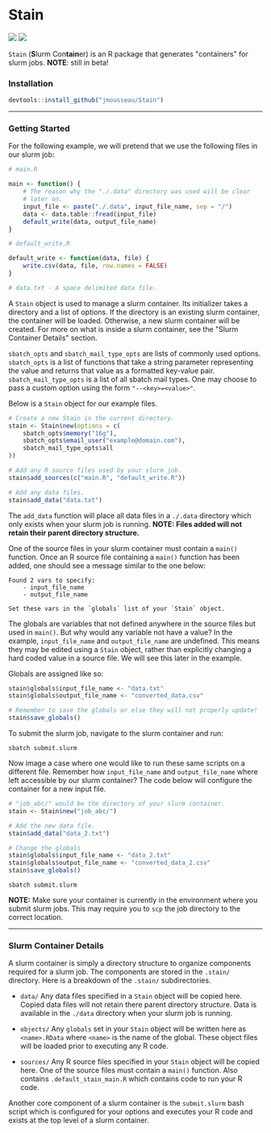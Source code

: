 # Stain

![](https://img.shields.io/badge/release-v0.4.0-red.svg?style=flat)
![](https://img.shields.io/travis/jmousseau/Stain/dev.svg)

`Stain` (**S**lurm Con**tain**er) is an R package that generates "containers"
for slurm jobs. **NOTE**: still in beta!


### Installation

```R
devtools::install_github("jmousseau/Stain")
```

---

### Getting Started

For the following example, we will pretend that we use the following files
in our slurm job:

```R
# main.R

main <- function() {
    # The reason why the "./.data" directory was used will be clear
    # later on.
    input_file <- paste("./.data", input_file_name, sep = "/")
    data <- data.table::fread(input_file)
    default_write(data, output_file_name)
}
```

```R
# default_write.R

default_write <- function(data, file) {
    write.csv(data, file, row.names = FALSE)
}
```

```R
# data.txt - A space delimited data file.
```

A `Stain` object is used to manage a slurm container. Its initializer takes a
directory and a list of options. If the directory is an existing slurm
container, the container will be loaded. Otherwise, a new slurm container
will be created. For more on what is inside a slurm container, see the
"Slurm Container Details" section.

`sbatch_opts` and `sbatch_mail_type_opts` are lists of commonly used options.
`sbatch_opts` is a list of functions that take a string parameter representing
the value and returns that value as a formatted key-value pair.
`sbatch_mail_type_opts` is a list of all sbatch mail types. One may choose to pass a custom option using the form `"--<key>=<value>"`.

Below is a `Stain` object for our example files.

```R
# Create a new Stain in the current directory.
stain <- Stain$new(options = c(
    sbatch_opts$memory("16g"),
    sbatch_opts$email_user("example@domain.com"),
    sbatch_mail_type_opts$all
))

# Add any R source files used by your slurm job.
stain$add_sources(c("main.R", "default_write.R"))

# Add any data files.
stain$add_data("data.txt")
```

The `add_data` function will place all data files in a `./.data` directory which
only exists when your slurm job is running. **NOTE: Files added will not retain
their parent directory structure.**

One of the source files in your slurm container must contain a `main()` function.
Once an R source file containing a `main()` function has been added, one should
see a message similar to the one below:

```
Found 2 vars to specify:
    - input_file_name
    - output_file_name

Set these vars in the `globals` list of your `Stain` object.
```

The globals are variables that not defined anywhere in the source files but
used in `main()`. But why would any variable not have a value? In the example,
`input_file_name` and `output_file_name` are undefined. This means they may be
edited using a `Stain` object, rather than explicitly changing a hard coded
value in a source file. We will see this later in the example.

Globals are assigned like so:
```R
stain$globals$input_file_name <- "data.txt"
stain$globals$output_file_name <- "converted_data.csv"

# Remember to save the globals or else they will not properly update!
stain$save_globals()
```

To submit the slurm job, navigate to the slurm container and run:
```shell
sbatch submit.slurm
```

Now image a case where one would like to run these same scripts on a different
file. Remember how `input_file_name` and `output_file_name` where left
accessible by our slurm container? The code below will configure the container
for a new input file.

```R
# "job_abc/" would be the directory of your slurm container.
stain <- Stain$new("job_abc/")

# Add the new data file.
stain$add_data("data_2.txt")

# Change the globals
stain$globals$input_file_name <- "data_2.txt"
stain$globals$output_file_name <- "converted_data_2.csv"
stain$save_globals()
```
```shell
sbatch submit.slurm
```

**NOTE:** Make sure your container is currently in the environment where you
submit slurm jobs. This may require you to `scp` the job directory to the
correct location.

---

### Slurm Container Details

A slurm container is simply a directory structure to organize components required
for a slurm job. The components are stored in the `.stain/` directory. Here
is a breakdown of the `.stain/` subdirectories.

- `data/` Any data files specified in a `Stain` object will be copied here.
Copied data files will not retain there parent directory structure. Data is
available in the `./data` directory when your slurm job is running.

- `objects/` Any `globals` set in your `Stain` object will be written here as
`<name>.RData` where `<name>` is the name of the global. These object files will
be loaded prior to executing any R code.

- `sources/` Any R source files specified in your `Stain` object will be copied
here. One of the source files must contain a `main()` function. Also contains
`.default_stain_main.R` which contains code to run your R code.

Another core component of a slurm container is the `submit.slurm` bash script
which is configured for your options and executes your R code and exists at the
top level of a slurm container.
